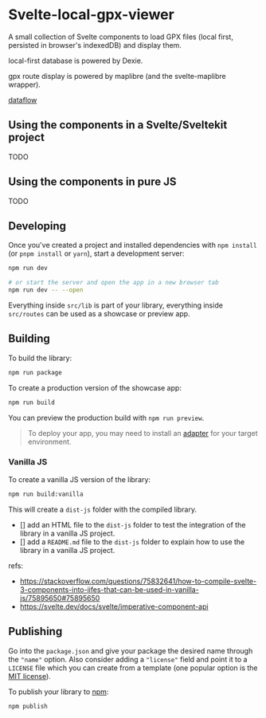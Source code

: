 # Svelte-local-gpx-viewer

A small collection of Svelte components to load GPX files (local first, persisted in browser's indexedDB) and display them.

local-first database is powered by Dexie.

gpx route display is powered by maplibre (and the svelte-maplibre wrapper).


[dataflow](https://raw.githubusercontent.com/0gust1/svelte-local-gpx-viewer/refs/heads/main/dataflow.svg)

## Using the components in a Svelte/Sveltekit project

TODO

## Using the components in pure JS

TODO

## Developing

Once you've created a project and installed dependencies with `npm install` (or `pnpm install` or `yarn`), start a development server:

```bash
npm run dev

# or start the server and open the app in a new browser tab
npm run dev -- --open
```

Everything inside `src/lib` is part of your library, everything inside `src/routes` can be used as a showcase or preview app.

## Building

To build the library:

```bash
npm run package
```

To create a production version of the showcase app:

```bash
npm run build
```

You can preview the production build with `npm run preview`.

> To deploy your app, you may need to install an [adapter](https://svelte.dev/docs/kit/adapters) for your target environment.

### Vanilla JS

To create a vanilla JS version of the library:

```bash
npm run build:vanilla
```

This will create a `dist-js` folder with the compiled library.

- [] add an HTML file to the `dist-js` folder to test the integration of the library in a vanilla JS project.
- [] add a `README.md` file to the `dist-js` folder to explain how to use the library in a vanilla JS project.

refs:  
- https://stackoverflow.com/questions/75832641/how-to-compile-svelte-3-components-into-iifes-that-can-be-used-in-vanilla-js/75895650#75895650
- https://svelte.dev/docs/svelte/imperative-component-api

## Publishing

Go into the `package.json` and give your package the desired name through the `"name"` option. Also consider adding a `"license"` field and point it to a `LICENSE` file which you can create from a template (one popular option is the [MIT license](https://opensource.org/license/mit/)).

To publish your library to [npm](https://www.npmjs.com):

```bash
npm publish
```
